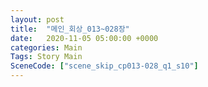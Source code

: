 ```yaml
---
layout: post
title:  "메인_회상_013~028장"
date:   2020-11-05 05:00:00 +0000
categories: Main
Tags: Story Main
SceneCode: ["scene_skip_cp013-028_q1_s10"]
---
```

